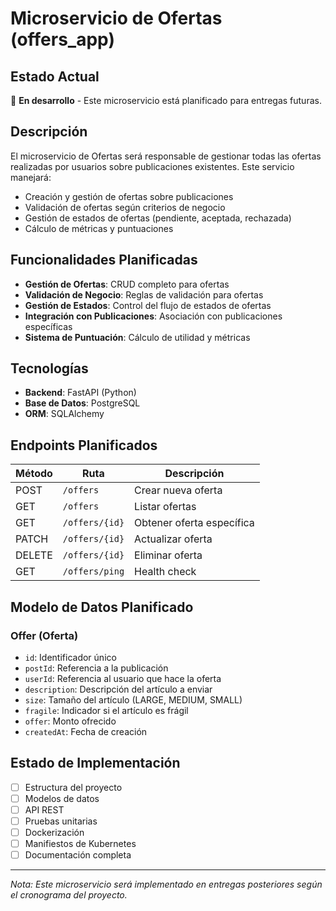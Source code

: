 # Microservicio de Ofertas (offers_app)

## Estado Actual

🚧 **En desarrollo** - Este microservicio está planificado para entregas futuras.

## Descripción

El microservicio de Ofertas será responsable de gestionar todas las ofertas realizadas por usuarios sobre publicaciones existentes. Este servicio manejará:

- Creación y gestión de ofertas sobre publicaciones
- Validación de ofertas según criterios de negocio
- Gestión de estados de ofertas (pendiente, aceptada, rechazada)
- Cálculo de métricas y puntuaciones

## Funcionalidades Planificadas

- **Gestión de Ofertas**: CRUD completo para ofertas
- **Validación de Negocio**: Reglas de validación para ofertas
- **Gestión de Estados**: Control del flujo de estados de ofertas
- **Integración con Publicaciones**: Asociación con publicaciones específicas
- **Sistema de Puntuación**: Cálculo de utilidad y métricas

## Tecnologías

- **Backend**: FastAPI (Python)
- **Base de Datos**: PostgreSQL
- **ORM**: SQLAlchemy

## Endpoints Planificados

| Método | Ruta | Descripción |
|--------|------|-------------|
| POST | `/offers` | Crear nueva oferta |
| GET | `/offers` | Listar ofertas |
| GET | `/offers/{id}` | Obtener oferta específica |
| PATCH | `/offers/{id}` | Actualizar oferta |
| DELETE | `/offers/{id}` | Eliminar oferta |
| GET | `/offers/ping` | Health check |

## Modelo de Datos Planificado

### Offer (Oferta)
- `id`: Identificador único
- `postId`: Referencia a la publicación
- `userId`: Referencia al usuario que hace la oferta
- `description`: Descripción del artículo a enviar
- `size`: Tamaño del artículo (LARGE, MEDIUM, SMALL)
- `fragile`: Indicador si el artículo es frágil
- `offer`: Monto ofrecido
- `createdAt`: Fecha de creación

## Estado de Implementación

- [ ] Estructura del proyecto
- [ ] Modelos de datos
- [ ] API REST
- [ ] Pruebas unitarias
- [ ] Dockerización
- [ ] Manifiestos de Kubernetes
- [ ] Documentación completa

---

*Nota: Este microservicio será implementado en entregas posteriores según el cronograma del proyecto.*
